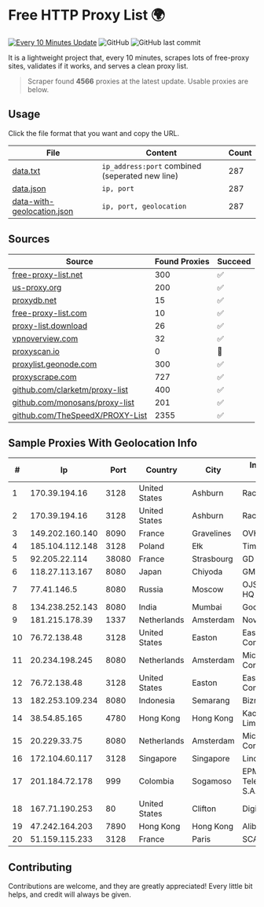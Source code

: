 
# Free HTTP Proxy List 🌍

[![Every 10 Minutes Update](https://github.com/mertguvencli/http-proxy-list/actions/workflows/main.yml/badge.svg?branch=main)](https://github.com/mertguvencli/http-proxy-list/actions/workflows/main.yml)
![GitHub](https://img.shields.io/github/license/mertguvencli/http-proxy-list)
![GitHub last commit](https://img.shields.io/github/last-commit/mertguvencli/http-proxy-list)

It is a lightweight project that, every 10 minutes, scrapes lots of free-proxy sites, validates if it works, and serves a clean proxy list.


> Scraper found **4566** proxies at the latest update. Usable proxies are below.

## Usage

Click the file format that you want and copy the URL.


|File|Content|Count|
|----|-------|-----|
|[data.txt](https://raw.githubusercontent.com/mertguvencli/http-proxy-list/main/proxy-list/data.txt)|`ip_address:port` combined (seperated new line)|287|
|[data.json](https://raw.githubusercontent.com/mertguvencli/http-proxy-list/main/proxy-list/data.json)|`ip, port`|287|
|[data-with-geolocation.json](https://raw.githubusercontent.com/mertguvencli/http-proxy-list/main/proxy-list/data-with-geolocation.json)|`ip, port, geolocation`|287|

## Sources

|Source|Found Proxies|Succeed|
|------|-------------|-------|
|[free-proxy-list.net](https://free-proxy-list.net)|300|✅|
|[us-proxy.org](https://www.us-proxy.org)|200|✅|
|[proxydb.net](http://proxydb.net)|15|✅|
|[free-proxy-list.com](https://free-proxy-list.com/?page=&port=&type%5B%5D=http&type%5B%5D=https&up_time=0&search=Search)|10|✅|
|[proxy-list.download](https://www.proxy-list.download/HTTP)|26|✅|
|[vpnoverview.com](https://vpnoverview.com/privacy/anonymous-browsing/free-proxy-servers)|32|✅|
|[proxyscan.io](https://www.proxyscan.io)|0|🚫|
|[proxylist.geonode.com](https://proxylist.geonode.com/api/proxy-list?limit=300&page=1&sort_by=lastChecked&sort_type=desc&protocols=http,https)|300|✅|
|[proxyscrape.com](https://api.proxyscrape.com/v2/?request=displayproxies&protocol=http&timeout=10000&country=all&ssl=all&anonymity=all)|727|✅|
|[github.com/clarketm/proxy-list](https://raw.githubusercontent.com/clarketm/proxy-list/master/proxy-list-raw.txt)|400|✅|
|[github.com/monosans/proxy-list](https://raw.githubusercontent.com/monosans/proxy-list/main/proxies/http.txt)|201|✅|
|[github.com/TheSpeedX/PROXY-List](https://raw.githubusercontent.com/TheSpeedX/PROXY-List/master/http.txt)|2355|✅|


## Sample Proxies With Geolocation Info

|#|Ip|Port|Country|City|Internet Service Provider|
|-|--|----|-------|----|-------------------------|
|1|170.39.194.16|3128|United States|Ashburn|Rackdog, LLC|
|2|170.39.194.16|3128|United States|Ashburn|Rackdog, LLC|
|3|149.202.160.140|8090|France|Gravelines|OVH SAS|
|4|185.104.112.148|3128|Poland|Ełk|Timeweb-Artnet|
|5|92.205.22.114|38080|France|Strasbourg|GD MASS Network|
|6|118.27.113.167|8080|Japan|Chiyoda|GMO Internet, Inc.|
|7|77.41.146.5|8080|Russia|Moscow|OJSC Vimpelcom HQ|
|8|134.238.252.143|8080|India|Mumbai|Google LLC|
|9|181.215.178.39|1337|Netherlands|Amsterdam|NovoServe B.V.|
|10|76.72.138.48|3128|United States|Easton|Easton Utilities Commission|
|11|20.234.198.245|8080|Netherlands|Amsterdam|Microsoft Corporation|
|12|76.72.138.48|3128|United States|Easton|Easton Utilities Commission|
|13|182.253.109.234|8080|Indonesia|Semarang|Biznet Metronet|
|14|38.54.85.165|4780|Hong Kong|Hong Kong|Kaopu Cloud HK Limited|
|15|20.229.33.75|8080|Netherlands|Amsterdam|Microsoft Corporation|
|16|172.104.60.117|3128|Singapore|Singapore|Linode, LLC|
|17|201.184.72.178|999|Colombia|Sogamoso|EPM Telecomunicaciones S.A. E.S.P.|
|18|167.71.190.253|80|United States|Clifton|DigitalOcean, LLC|
|19|47.242.164.203|7890|Hong Kong|Hong Kong|Alibaba.com LLC|
|20|51.159.115.233|3128|France|Paris|SCALEWAY|



## Contributing

Contributions are welcome, and they are greatly appreciated! Every
little bit helps, and credit will always be given.

